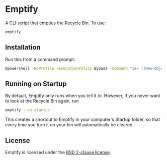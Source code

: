 # Emptify

A CLI script that empties the Recycle Bin. To use:

```cmd
emptify
```

## Installation

Run this from a command prompt:

```cmd
@powershell -NoProfile -ExecutionPolicy Bypass -Command "iex ((New-Object Net.WebClient).DownloadString('https://github.com/jamesqo/Emptify/raw/master/install.ps1'))"
```

## Running on Startup

By default, Emptify only runs when you tell it to. However, if you never want to look at the Recycle Bin again, run

```cmd
emptify --on-startup
```

This creates a shortcut to Emptify in your computer's Startup folder, so that every time you turn it on your bin will automatically be cleared.

## License

Emptify is licensed under the [BSD 2-clause license](bsd.license).
